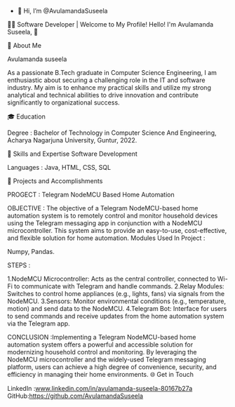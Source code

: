 - 👋 Hi, I’m @AvulamandaSuseela
  
👨‍💻 Software Developer | Welcome to My Profile! Hello! I'm Avulamanda Suseela, 👋

🧠 About Me

Avulamanda suseela

As a passionate B.Tech graduate in Computer Science Engineering, I am enthusiastic about securing a challenging role in the IT and software industry. My aim is to enhance my practical skills and utilize my strong analytical and technical abilities to drive innovation and contribute significantly to organizational success.

🎓 Education

Degree : Bachelor of Technology in Computer Science And Engineering, Acharya Nagarjuna University, Guntur, 2022.

🌟 Skills and Expertise Software Development

Languages :
Java, HTML, CSS, SQL 

🚀 Projects and Accomplishments

PROGECT : Telegram NodeMCU Based Home Automation

OBJECTIVE : The objective of a Telegram NodeMCU-based home automation system is to remotely control and monitor household devices using the Telegram messaging app in conjunction with a NodeMCU microcontroller.
This system aims to provide an easy-to-use, cost-effective, and flexible solution for home automation.
Modules Used In Project :

Numpy, Pandas.

STEPS :

1.NodeMCU Microcontroller: Acts as the central controller, connected to Wi-Fi to communicate with Telegram and handle commands.
2.Relay Modules: Switches to control home appliances (e.g., lights, fans) via signals from the NodeMCU.
3.Sensors: Monitor environmental conditions (e.g., temperature, motion) and send data to the NodeMCU.
4.Telegram Bot: Interface for users to send commands and receive updates from the home automation system via the Telegram app.

CONCLUSION :Implementing a Telegram NodeMCU-based home automation system offers a powerful and accessible solution for modernizing household control and monitoring. By leveraging the NodeMCU microcontroller and the widely-used Telegram messaging platform, users can achieve a high degree of convenience, security, and efficiency in managing their home environments.
🌐 Get in Touch

LinkedIn :www.linkedin.com/in/avulamanda-suseela-80167b27a GitHub:https://github.com/AvulamandaSuseela

